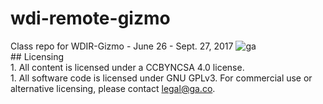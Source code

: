 # wdi-remote-gizmo
Class repo for WDIR-Gizmo - June 26 - Sept. 27, 2017
![ga](http://mobbook.generalassemb.ly/ga_cog.png) <br> ## Licensing <br> 1. All content is licensed under a CC­BY­NC­SA 4.0 license.<br> 1. All software code is licensed under GNU GPLv3. For commercial use or alternative licensing, please contact legal@ga.co.
